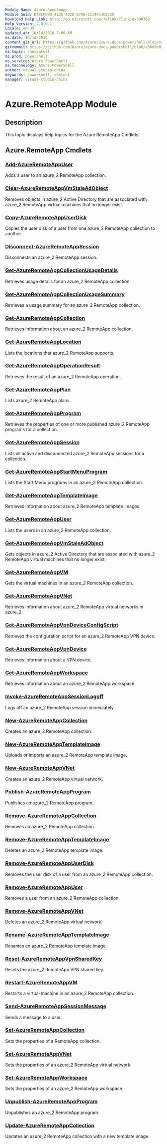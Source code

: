 ```yaml
---
Module Name: Azure.RemoteApp
Module Guid: D48CF693-4125-4D2D-8790-1514F44CE325
Download Help Link: http://go.microsoft.com/fwlink/?linkid=390762
Help Version: 2.0.0.1
Locale: en-US
updated_at: 10/14/2016 7:06 AM
ms.date: 10/14/2016
content_git_url: https://github.com/Azure/azure-docs-powershell/blob/master/azureps-cmdlets-docs/ServiceManagement/Azure.RemoteApp/v1.0/CmdletMDs/Azure.RemoteApp.md
gitcommit: https://github.com/Azure/azure-docs-powershell/blob/a56d0e01e65c2c33aa2af13dd29addc94ead6e88/azureps-cmdlets-docs/ServiceManagement/Azure.RemoteApp/v1.0/CmdletMDs/Azure.RemoteApp.md
ms.topic: conceptual
ms.prod: powershell
ms.service: Azure PowerShell
ms.technology: Azure PowerShell
author: visual-studio-china
keywords: powershell, content
manager: visual-studio-china
---
```


# Azure.RemoteApp Module
## Description
This topic displays help topics for the Azure RemoteApp Cmdlets.

## Azure.RemoteApp Cmdlets
### [Add-AzureRemoteAppUser](Add-AzureRemoteAppUser.md)
Adds a user to an azure_2 RemoteApp collection.


### [Clear-AzureRemoteAppVmStaleAdObject](Clear-AzureRemoteAppVmStaleAdObject.md)
Removes objects in azure_2 Active Directory that are associated with azure_2 RemoteApp virtual machines that no longer exist.


### [Copy-AzureRemoteAppUserDisk](Copy-AzureRemoteAppUserDisk.md)
Copies the user disk of a user from one azure_2 RemoteApp collection to another.


### [Disconnect-AzureRemoteAppSession](Disconnect-AzureRemoteAppSession.md)
Disconnects an azure_2 RemoteApp session.


### [Get-AzureRemoteAppCollectionUsageDetails](Get-AzureRemoteAppCollectionUsageDetails.md)
Retrieves usage details for an azure_2 RemoteApp collection.


### [Get-AzureRemoteAppCollectionUsageSummary](Get-AzureRemoteAppCollectionUsageSummary.md)
Retrieves a usage summary for an azure_2 RemoteApp collection.


### [Get-AzureRemoteAppCollection](Get-AzureRemoteAppCollection.md)
Retrieves information about an azure_2 RemoteApp collection.


### [Get-AzureRemoteAppLocation](Get-AzureRemoteAppLocation.md)
Lists the locations that azure_2 RemoteApp supports.


### [Get-AzureRemoteAppOperationResult](Get-AzureRemoteAppOperationResult.md)
Retrieves the result of an azure_2 RemoteApp operation.


### [Get-AzureRemoteAppPlan](Get-AzureRemoteAppPlan.md)
Lists azure_2 RemoteApp plans.


### [Get-AzureRemoteAppProgram](Get-AzureRemoteAppProgram.md)
Retrieves the properties of one or more published azure_2 RemoteApp programs for a collection.


### [Get-AzureRemoteAppSession](Get-AzureRemoteAppSession.md)
Lists all active and disconnected azure_2 RemoteApp sessions for a collection.


### [Get-AzureRemoteAppStartMenuProgram](Get-AzureRemoteAppStartMenuProgram.md)
Lists the Start Menu programs in an azure_2 RemoteApp collection.


### [Get-AzureRemoteAppTemplateImage](Get-AzureRemoteAppTemplateImage.md)
Retrieves information about azure_2 RemoteApp template images.


### [Get-AzureRemoteAppUser](Get-AzureRemoteAppUser.md)
Lists the users in an azure_2 RemoteApp collection.


### [Get-AzureRemoteAppVmStaleAdObject](Get-AzureRemoteAppVmStaleAdObject.md)
Gets objects in azure_2 Active Directory that are associated with azure_2 RemoteApp virtual machines that no longer exist.


### [Get-AzureRemoteAppVM](Get-AzureRemoteAppVM.md)
Gets the virtual machines in an azure_2 RemoteApp collection.


### [Get-AzureRemoteAppVNet](Get-AzureRemoteAppVNet.md)
Retrieves information about azure_2 RemoteApp virtual networks in azure_2.


### [Get-AzureRemoteAppVpnDeviceConfigScript](Get-AzureRemoteAppVpnDeviceConfigScript.md)
Retrieves the configuration script for an azure_2 RemoteApp VPN device.


### [Get-AzureRemoteAppVpnDevice](Get-AzureRemoteAppVpnDevice.md)
Retrieves information about a VPN device.


### [Get-AzureRemoteAppWorkspace](Get-AzureRemoteAppWorkspace.md)
Retrieves information about an azure_2 RemoteApp workspace.


### [Invoke-AzureRemoteAppSessionLogoff](Invoke-AzureRemoteAppSessionLogoff.md)
Logs off an azure_2 RemoteApp session immediately.


### [New-AzureRemoteAppCollection](New-AzureRemoteAppCollection.md)
Creates an azure_2 RemoteApp collection.


### [New-AzureRemoteAppTemplateImage](New-AzureRemoteAppTemplateImage.md)
Uploads or imports an azure_2 RemoteApp template image.


### [New-AzureRemoteAppVNet](New-AzureRemoteAppVNet.md)
Creates an azure_2 RemoteApp virtual network.


### [Publish-AzureRemoteAppProgram](Publish-AzureRemoteAppProgram.md)
Publishes an azure_2 RemoteApp program.


### [Remove-AzureRemoteAppCollection](Remove-AzureRemoteAppCollection.md)
Removes an azure_2 RemoteApp collection.


### [Remove-AzureRemoteAppTemplateImage](Remove-AzureRemoteAppTemplateImage.md)
Deletes an azure_2 RemoteApp template image.


### [Remove-AzureRemoteAppUserDisk](Remove-AzureRemoteAppUserDisk.md)
Removes the user disk of a user from an azure_2 RemoteApp collection.


### [Remove-AzureRemoteAppUser](Remove-AzureRemoteAppUser.md)
Removes a user from an azure_2 RemoteApp collection.


### [Remove-AzureRemoteAppVNet](Remove-AzureRemoteAppVNet.md)
Deletes an azure_2 RemoteApp virtual network.


### [Rename-AzureRemoteAppTemplateImage](Rename-AzureRemoteAppTemplateImage.md)
Renames an azure_2 RemoteApp template image.


### [Reset-AzureRemoteAppVpnSharedKey](Reset-AzureRemoteAppVpnSharedKey.md)
Resets the azure_2 RemoteApp VPN shared key.


### [Restart-AzureRemoteAppVM](Restart-AzureRemoteAppVM.md)
Restarts a virtual machine in an azure_2 RemoteApp collection.


### [Send-AzureRemoteAppSessionMessage](Send-AzureRemoteAppSessionMessage.md)
Sends a message to a user.


### [Set-AzureRemoteAppCollection](Set-AzureRemoteAppCollection.md)
Sets the properties of a RemoteApp collection.


### [Set-AzureRemoteAppVNet](Set-AzureRemoteAppVNet.md)
Sets the properties of an azure_2 RemoteApp virtual network.


### [Set-AzureRemoteAppWorkspace](Set-AzureRemoteAppWorkspace.md)
Sets the properties of an azure_2 RemoteApp workspace.


### [Unpublish-AzureRemoteAppProgram](Unpublish-AzureRemoteAppProgram.md)
Unpublishes an azure_2 RemoteApp program.


### [Update-AzureRemoteAppCollection](Update-AzureRemoteAppCollection.md)
Updates an azure_2 RemoteApp collection with a new template image.




